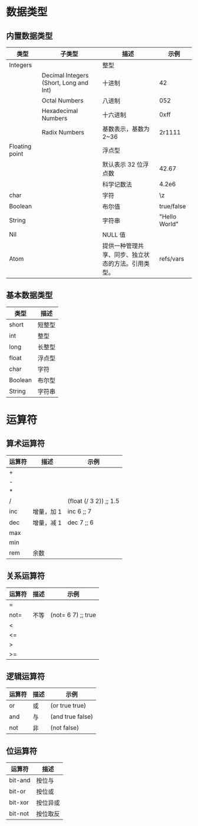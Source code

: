 # 数据类型

## 内置数据类型

| 类型           | 子类型                                 | 描述                                               | 示例          |
| -------------- | -------------------------------------- | -------------------------------------------------- | ------------- |
| Integers       |                                        | 整型                                               |               |
|                | Decimal Integers (Short, Long and Int) | 十进制                                             | 42            |
|                | Octal Numbers                          | 八进制                                             | 052           |
|                | Hexadecimal Numbers                    | 十六进制                                           | 0xff          |
|                | Radix Numbers                          | 基数表示，基数为 2~36                              | 2r1111        |
| Floating point |                                        | 浮点型                                             |               |
|                |                                        | 默认表示 32 位浮点数                               | 42.67         |
|                |                                        | 科学记数法                                         | 4.2e6         |
| char           |                                        | 字符                                               | \z            |
| Boolean        |                                        | 布尔值                                             | true/false    |
| String         |                                        | 字符串                                             | "Hello World" |
| Nil            |                                        | NULL 值                                            |               |
| Atom           |                                        | 提供一种管理共享、同步、独立状态的方法。引用类型。 | refs/vars     |

## 基本数据类型

| 类型    | 描述   |
| ------- | ------ |
| short   | 短整型 |
| int     | 整型   |
| long    | 长整型 |
| float   | 浮点型 |
| char    | 字符   |
| Boolean | 布尔型 |
| String  | 字符串 |

# 运算符

## 算术运算符

| 运算符 | 描述       | 示例                    |
| ------ | ---------- | ----------------------- |
| +      |            |                         |
| -      |            |                         |
| *      |            |                         |
| /      |            | (float (/ 3 2))  ;; 1.5 |
| inc    | 增量，加 1 | inc 6  ;; 7             |
| dec    | 增量，减 1 | dec 7  ;; 6             |
| max    |            |                         |
| min    |            |                         |
| rem    | 余数       |                         |

## 关系运算符

| 运算符 | 描述 | 示例                |
| ------ | ---- | ------------------- |
| =      |      |                     |
| not=   | 不等 | (not= 6 7)  ;; true |
| <      |      |                     |
| <=     |      |                     |
| >      |      |                     |
| \>=    |      |                     |

## 逻辑运算符

| 运算符 | 描述 | 示例             |
| ------ | ---- | ---------------- |
| or     | 或   | (or true true)   |
| and    | 与   | (and true false) |
| not    | 非   | (not false)      |

## 位运算符

| 运算符  | 描述     |
| ------- | -------- |
| bit-and | 按位与   |
| bit-or  | 按位或   |
| bit-xor | 按位异或 |
| bit-not | 按位取反 |


